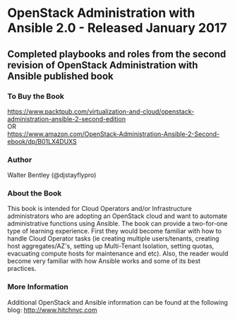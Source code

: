 # OpenStack Administration with Ansible 2.0 - Released January 2017
## Completed playbooks and roles from the second revision of OpenStack Administration with Ansible published book
### To Buy the Book
https://www.packtpub.com/virtualization-and-cloud/openstack-administration-ansible-2-second-edition  
OR  
https://www.amazon.com/OpenStack-Administration-Ansible-2-Second-ebook/dp/B01LX4DUXS  
### Author
Walter Bentley (@djstayflypro)
### About the Book
This book is intended for Cloud Operators and/or Infrastructure administrators who are adopting an OpenStack cloud and want to automate administrative functions using Ansible. The book can provide a two-for-one type of learning experience. First they would become familiar with how to handle Cloud Operator tasks (ie creating multiple users/tenants, creating host aggregates/AZ's, setting up Multi-Tenant Isolation, setting quotas, evacuating compute hosts for maintenance and etc). Also, the reader would become very familiar with how Ansible works and some of its best practices.
### More Information
Additional OpenStack and Ansible information can be found at the following blog: http://www.hitchnyc.com

